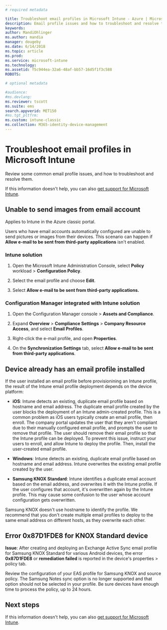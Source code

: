 ```yaml
---
# required metadata

title: Troubleshoot email profiles in Microsoft Intune - Azure | Microsoft Docs
description: Email profile issues and how to troubleshoot and resolve them.
keywords:
author: MandiOhlinger
ms.author: mandia
manager: dougeby
ms.date: 6/14/2018
ms.topic: article
ms.prod:
ms.service: microsoft-intune
ms.technology:
ms.assetid: f5c944ea-32a6-48af-bb57-16d5f1f3c588
ROBOTS:

# optional metadata

#audience:
#ms.devlang:
ms.reviewer: tscott
ms.suite: ems
search.appverid: MET150
#ms.tgt_pltfrm:
ms.custom: intune-classic
ms.collection: M365-identity-device-management
---
```


# Troubleshoot email profiles in Microsoft Intune

Review some common email profile issues, and how to troubleshoot and resolve them.

If this information doesn't help, you can also [get support for Microsoft Intune](get-support.md).

## Unable to send images from  email account
Applies to Intune in the Azure classic portal.

Users who have email accounts automatically configured are unable to send pictures or images from their devices. This scenario can happen if **Allow e-mail to be sent from third-party applications** isn't enabled.

### Intune solution

1. Open the Microsoft Intune Administration Console, select **Policy** workload > **Configuration Policy**.

2. Select the email profile and choose **Edit**.

3. Select **Allow e-mail to be sent from third-party applications.**

### Configuration Manager integrated with Intune solution

1. Open the Configuration Manager console > **Assets and Compliance**.

2. Expand **Overview** > **Compliance Settings** > **Company Resource Access**, and select **Email Profiles**.

3. Right-click the e-mail profile, and open **Properties**.

4. On the **Synchronization Settings** tab, select **Allow e-mail to be sent from third-party applications**.

## Device already has an email profile installed

If the user installed an email profile before provisionining an Intune profile, the result of the Intune email profile deployment depends on the device platform:

- **iOS**: Intune detects an existing, duplicate email profile based on hostname and email address. The duplicate email profile created by the user blocks the deployment of an Intune admin-created profile. This is a common problem as iOS users typically create an email profile, then enroll. The company portal updates the user that they aren't compliant due to their manually configured email profile, and prompts the user to remove that profile. The user should remove their email profile so that the Intune profile can be deployed. To prevent this issue, instruct your users to enroll, and allow Intune to deploy the profile. Then, install the user-created email profile.

- **Windows**: Intune detects an existing, duplicate email profile based on hostname and email address. Intune overwrites the existing email profile created by the user.

- **Samsung KNOX Standard**: Intune identifies a duplicate email account based on the email address, and overwrites it with the Intune profile. If the user configures that account, it's overwritten again by the Intune profile. This may cause some confusion to the user whose account configuration gets overwritten.

Samsung KNOX doesn't use hostname to identify the profile. We recommend that you don't create multiple email profiles to deploy to the same email address on different hosts, as they overwrite each other.

## Error  0x87D1FDE8 for KNOX Standard device
**Issue**: After creating and deploying an Exchange Active Sync email profile for Samsung KNOX Standard for various Android devices, the error **0x87D1FDE8** or **remediation failed** is reported in the device's properties > policy tab.

Review the configuration of your EAS profile for Samsung KNOX and source policy. The Samsung Notes sync option is no longer supported and that option should not be selected in your profile. Be sure devices have enough time to process the policy, up to 24 hours.

## Next steps
If this information doesn't help, you can also [get support for Microsoft Intune](get-support.md).
